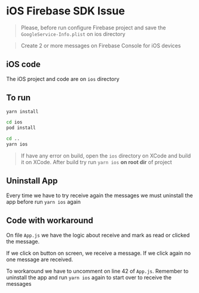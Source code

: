 # iOS Firebase SDK Issue

> Please, before run configure Firebase project and save the `GoogleService-Info.plist` on ios directory

> Create 2 or more messages on Firebase Console for iOS devices

## iOS code

The iOS project and code are on `ios` directory

## To run

```bash
yarn install

cd ios
pod install

cd ..
yarn ios
```

> If have any error on build, open the `ios` directory on XCode and build it on XCode. After build try run `yarn ios` **on root dir** of project

## Uninstall App

Every time we have to try receive again the messages we must uninstall the app before run `yarn ios` again

## Code with workaround

On file `App.js` we have the logic about receive and mark as read or clicked the message.

If we click on button on screen, we receive a message. If we click again no one message are received.

To workaround we have to uncomment on line 42 of `App.js`. Remember to uninstall the app and run `yarn ios` again to start over to receive the messages
